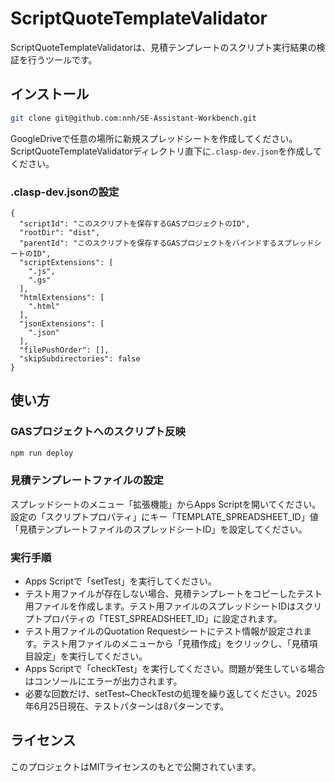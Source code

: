 <!--
Copyright 2023 Google LLC

Licensed under the Apache License, Version 2.0 (the "License");
you may not use this file except in compliance with the License.
You may obtain a copy of the License at

      http://www.apache.org/licenses/LICENSE-2.0

Unless required by applicable law or agreed to in writing, software
distributed under the License is distributed on an "AS IS" BASIS,
WITHOUT WARRANTIES OR CONDITIONS OF ANY KIND, either express or implied.
See the License for the specific language governing permissions and
limitations under the License.
-->
# ScriptQuoteTemplateValidator

ScriptQuoteTemplateValidatorは、見積テンプレートのスクリプト実行結果の検証を行うツールです。

## インストール

```bash
git clone git@github.com:nnh/SE-Assistant-Workbench.git
```

GoogleDriveで任意の場所に新規スプレッドシートを作成してください。  
ScriptQuoteTemplateValidatorディレクトリ直下に`.clasp-dev.json`を作成してください。

### .clasp-dev.jsonの設定

```
{
  "scriptId": "このスクリプトを保存するGASプロジェクトのID",
  "rootDir": "dist",
  "parentId": "このスクリプトを保存するGASプロジェクトをバインドするスプレッドシートのID",
  "scriptExtensions": [
    ".js",
    ".gs"
  ],
  "htmlExtensions": [
    ".html"
  ],
  "jsonExtensions": [
    ".json"
  ],
  "filePushOrder": [],
  "skipSubdirectories": false
}
```

## 使い方

### GASプロジェクトへのスクリプト反映

```bash
npm run deploy
```

### 見積テンプレートファイルの設定

スプレッドシートのメニュー「拡張機能」からApps Scriptを開いてください。  
設定の「スクリプトプロパティ」にキー「TEMPLATE_SPREADSHEET_ID」値「見積テンプレートファイルのスプレッドシートID」を設定してください。

### 実行手順

- Apps Scriptで「setTest」を実行してください。
- テスト用ファイルが存在しない場合、見積テンプレートをコピーしたテスト用ファイルを作成します。テスト用ファイルのスプレッドシートIDはスクリプトプロパティの「TEST_SPREADSHEET_ID」に設定されます。
- テスト用ファイルのQuotation Requestシートにテスト情報が設定されます。テスト用ファイルのメニューから「見積作成」をクリックし、「見積項目設定」を実行してください。
- Apps Scriptで「checkTest」を実行してください。問題が発生している場合はコンソールにエラーが出力されます。
- 必要な回数だけ、setTest~CheckTestの処理を繰り返してください。2025年6月25日現在、テストパターンは8パターンです。

## ライセンス

このプロジェクトはMITライセンスのもとで公開されています。
